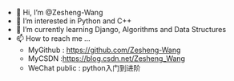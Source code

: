 - 👋 Hi, I’m @Zesheng-Wang
- 👀 I’m interested in Python and C++
- 🌱 I’m currently learning Django, Algorithms and Data Structures
- 📫 How to reach me ...
  - MyGithub : https://github.com/Zesheng-Wang
  - MyCSDN :https://blog.csdn.net/Zesheng_Wang
  - WeChat public : python入门到进阶
